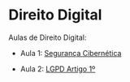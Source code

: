 
<!-- README.md is generated from README.Rmd. Please edit that file -->

# Direito Digital

<!-- badges: start -->
<!-- badges: end -->

Aulas de Direito Digital:

- Aula 1: [Segurança
  Cibernética](https://ndtj.github.io/direitoDigital/ciber.html)

- Aula 2: [LGPD Artigo
  1º](https://ndtj.github.io/direitoDigital/lgpd1.html)
